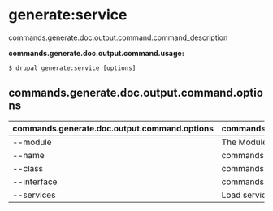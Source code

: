# generate:service
commands.generate.doc.output.command.command_description

**commands.generate.doc.output.command.usage:**
```
$ drupal generate:service [options] 
```

## commands.generate.doc.output.command.options
commands.generate.doc.output.command.options | commands.generate.doc.output.command.details
-------|-------------
--module | The Module name.
--name | commands.generate.service.options.name
--class | commands.generate.service.options.class
--interface | commands.common.service.options.interface
--services | Load services from the container.

